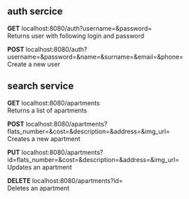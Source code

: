 ## auth sercice

**GET** localhost:8080/auth?username=&password=  
Returns user with following login and password

**POST** localhost:8080/auth?username=&password=&name=&surname=&email=&phone=  
Create a new user

## search service

**GET** localhost:8080/apartments  
Returns a list of apartments

**POST** localhost:8080/apartments?flats_number=&cost=&description=&address=&img_url=  
Creates a new apartment

**PUT** localhost:8080/apartments?id=flats_number=&cost=&description=&address=&img_url=  
Updates an apartment

**DELETE** localhost:8080/apartments?id=  
Deletes an apartment
